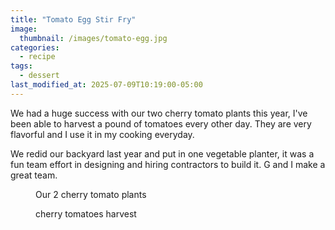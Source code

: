 ```yaml
---
title: "Tomato Egg Stir Fry"
image: 
  thumbnail: /images/tomato-egg.jpg
categories:
  - recipe
tags:
  - dessert
last_modified_at: 2025-07-09T10:19:00-05:00
---
```


We had a huge success with our two cherry tomato plants this year, I've been able to harvest a pound of tomatoes every other day. They are very flavorful and I use it in my cooking everyday. 

We redid our backyard last year and put in one vegetable planter, it was a fun team effort in designing and hiring contractors to build it. G and I make a great team.

<figure class="align-left">
  <a href="#"><img src="{{ '/images/tomato-plant.jpg' | absolute_url }}" alt=""></a>
  <figcaption>Our 2 cherry tomato plants</figcaption>
</figure> 

<figure class="align-left">
  <a href="#"><img src="{{ '/images/tomatoes.jpg' | absolute_url }}" alt=""></a>
  <figcaption>cherry tomatoes harvest</figcaption>
</figure> 